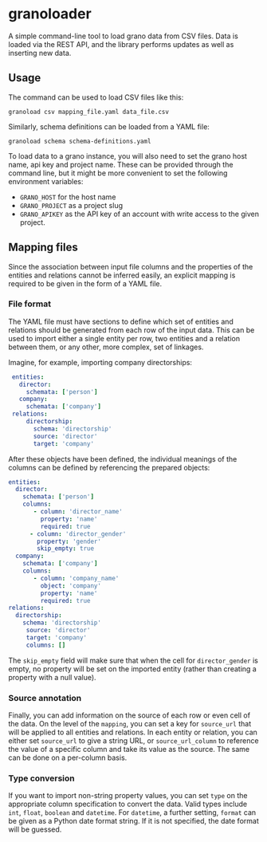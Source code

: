 # granoloader

A simple command-line tool to load grano data from CSV files. Data is
loaded via the REST API, and the library performs updates as well as
inserting new data.

## Usage

The command can be used to load CSV files like this:

    granoload csv mapping_file.yaml data_file.csv

Similarly, schema definitions can be loaded from a YAML file:

    granoload schema schema-definitions.yaml
	
To load data to a grano instance, you will also need to set the grano
host name, api key and project name. These can be provided through the
command line, but it might be more convenient to set the following 
environment variables:

* ``GRANO_HOST`` for the host name
* ``GRANO_PROJECT`` as a project slug
* ``GRANO_APIKEY`` as the API key of an account with write access to
  the given project.

## Mapping files

Since the association between input file columns and the properties of
the entities and relations cannot be inferred easily, an explicit
mapping is required to be given in the form of a YAML file.

### File format

The YAML file must have sections to define which set of entities and 
relations should be generated from each row of the input data. This
can be used to import either a single entity per row, two entities and
a relation between them, or any other, more complex, set of linkages.

Imagine, for example, importing company directorships:

```yaml
 entities:
   director:
     schemata: ['person']
   company:
     schemata: ['company']
 relations:
 	 directorship:
 	   schema: 'directorship'
 	   source: 'director'
 	   target: 'company'
```

After these objects have been defined, the individual meanings of the
columns can be defined by referencing the prepared objects:

```yaml
entities:
  director:
    schemata: ['person']
    columns:
	   - column: 'director_name'
	     property: 'name'
	     required: true
      - column: 'director_gender'
        property: 'gender'
        skip_empty: true
  company:
    schemata: ['company']
    columns: 	
	   - column: 'company_name'
	     object: 'company'
	     property: 'name'
	     required: true
relations:
  directorship:
    schema: 'directorship'
	 source: 'director'
	 target: 'company'
	 columns: []      
```

The ``skip_empty`` field will make sure that when the cell for
``director_gender`` is empty, no property will be set on the imported 
entity (rather than creating a property with a null value).

### Source annotation

Finally, you can add information on the source of each row or even cell
of the data. On the level of the ``mapping``, you can set a key for 
``source_url`` that will be applied to all entities and relations. In 
each entity or relation, you can either set ``source_url`` to give a 
string URL, or ``source_url_column`` to reference the value of a specific
column and take its value as the source. The same can be done on a
per-column basis.

### Type conversion

If you want to import non-string property values, you can set ``type``
on the appropriate column specification to convert the data. Valid types
include ``int``, ``float``, ``boolean`` and ``datetime``. For ``datetime``,
a further setting, ``format`` can be given as a Python date format string.
If it is not specified, the date format will be guessed.
